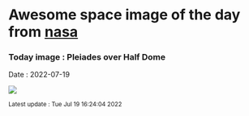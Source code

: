 
# Awesome space image of the day from [nasa](https://api.nasa.gov/)

### Today image : Pleiades over Half Dome

Date : 2022-07-19


![](https://apod.nasa.gov/apod/image/2207/HalfPleiades_Venkatraman_960.jpg)

<small>Latest update : Tue Jul 19 16:24:04 2022</small>


